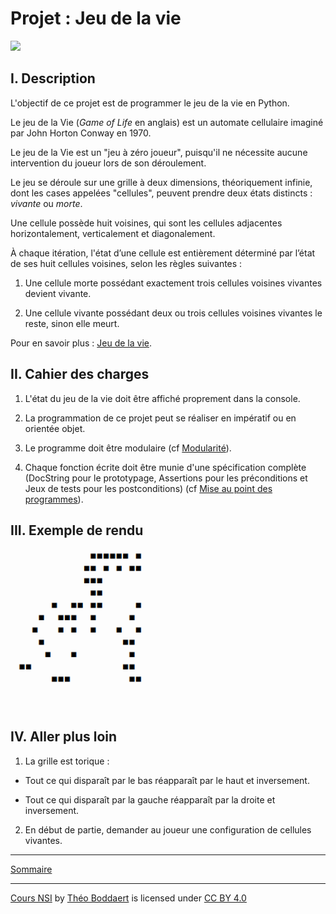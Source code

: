 # Projet : Jeu de la vie

<img src="./img/jeu_de_la_vie.gif" width=600>

## I. Description

L'objectif de ce projet est de programmer le jeu de la vie en Python.

Le jeu de la Vie (*Game of Life* en anglais) est un automate cellulaire imaginé par John Horton Conway en 1970.

Le jeu de la Vie est un "jeu à zéro joueur", puisqu'il ne nécessite aucune intervention du joueur lors de son déroulement.

Le jeu se déroule sur une grille à deux dimensions, théoriquement infinie, dont les cases appelées "cellules", peuvent prendre deux états distincts : *vivante* ou *morte*.

Une cellule possède huit voisines, qui sont les cellules adjacentes horizontalement, verticalement et diagonalement.

À chaque itération, l'état d’une cellule est entièrement déterminé par l’état de ses huit cellules voisines, selon les règles suivantes :

1. Une cellule morte possédant exactement trois cellules voisines vivantes devient vivante.

2. Une cellule vivante possédant deux ou trois cellules voisines vivantes le reste, sinon elle meurt.

Pour en savoir plus : [Jeu de la vie](https://fr.wikipedia.org/wiki/Jeu_de_la_vie).

## II. Cahier des charges

1. L'état du jeu de la vie doit être affiché proprement dans la console.

2. La programmation de ce projet peut se réaliser en impératif ou en orientée objet.

3. Le programme doit être modulaire (cf [Modularité](./../Langages_et_programmation/Modularité/Modularité.md)).

4. Chaque fonction écrite doit être munie d'une spécification complète (DocString pour le prototypage, Assertions pour les préconditions et Jeux de tests pour les postconditions) (cf [Mise au point des programmes](./../Langages_et_programmation/Mise_au_point_des_programmes/Rappels_mise_au_point_des_programmes.md)).

## III. Exemple de rendu 

<img src="./img/exemple_jeu_de_la_vie.gif" width=700>

## IV. Aller plus loin

1. La grille est torique :

- Tout ce qui disparaît par le bas réapparaît par le haut et inversement.

- Tout ce qui disparaît par la gauche réapparaît par la droite et inversement.

2. En début de partie, demander au joueur une configuration de cellules vivantes.

____________

[Sommaire](./../README.md)

___________

<p xmlns:cc="http://creativecommons.org/ns#" xmlns:dct="http://purl.org/dc/terms/"><a property="dct:title" rel="cc:attributionURL" href="https://github.com/boddaert/nsi">Cours NSI</a> by <a rel="cc:attributionURL dct:creator" property="cc:attributionName" href="https://github.com/boddaert">Théo Boddaert</a> is licensed under <a href="https://creativecommons.org/licenses/by/4.0/?ref=chooser-v1" target="_blank" rel="license noopener noreferrer" style="display:inline-block;">CC BY 4.0</a>  <img style="height:22px!important;margin-left:3px;vertical-align:text-bottom;" src="https://mirrors.creativecommons.org/presskit/icons/cc.svg?ref=chooser-v1" alt="">  <img style="height:22px!important;margin-left:3px;vertical-align:text-bottom;" src="https://mirrors.creativecommons.org/presskit/icons/by.svg?ref=chooser-v1" alt=""></p> 